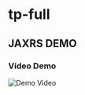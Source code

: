 # tp-full

## JAXRS DEMO



### Video Demo
![Demo Video](https://github.com/user-attachments/assets/a3737f16-3297-45ce-ad78-1c7395b623e4)
